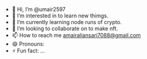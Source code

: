 - 👋 Hi, I’m @umair2597
- 👀 I’m interested in to learn new thimgs.
- 🌱 I’m currently learning node runs of crypto.
- 💞️ I’m looking to collaborate on to make nft.
- 📫 How to reach me amairaliansari7088@gmail.com
- 😄 Pronouns: 
- ⚡ Fun fact: ...

<!---
umair2597/umair2597 is a ✨ special ✨ repository because its `README.md` (this file) appears on your GitHub profile.
You can click the Preview link to take a look at your changes.
--->
